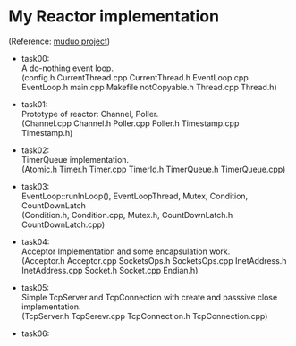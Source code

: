 # My Reactor implementation <br>
(Reference: [muduo project](https://github.com/chenshuo/muduo)) <br>

* task00: <br>
    A do-nothing event loop. <br>
    (config.h CurrentThread.cpp CurrentThread.h EventLoop.cpp EventLoop.h main.cpp Makefile notCopyable.h Thread.cpp Thread.h) <br>

* task01: <br>
    Prototype of reactor: Channel, Poller. <br>
    (Channel.cpp Channel.h Poller.cpp Poller.h Timestamp.cpp Timestamp.h) <br>

* task02: <br>
    TimerQueue implementation. <br>
    (Atomic.h Timer.h Timer.cpp TimerId.h TimerQueue.h TimerQueue.cpp) <br>

* task03: <br>
    EventLoop::runInLoop(), EventLoopThread, Mutex, Condition, CountDownLatch <br>
    (Condition.h, Condition.cpp, Mutex.h, CountDownLatch.h CountDownLatch.cpp) <br>

* task04: <br>
    Acceptor Implementation and some encapsulation work. <br>
    (Acceptor.h Acceptor.cpp SocketsOps.h SocketsOps.cpp InetAddress.h InetAddress.cpp Socket.h Socket.cpp Endian.h) <br>

* task05: <br>
    Simple TcpServer and TcpConnection with create and passsive close implementation. <br>
    (TcpServer.h TcpSerevr.cpp TcpConnection.h TcpConnection.cpp) <br>

* task06: <br>
